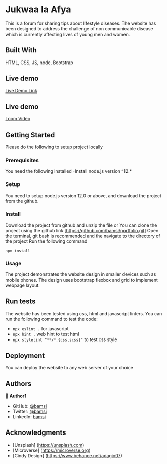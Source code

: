 # Jukwaa la Afya

This is a forum for sharing tips about lifestyle diseases. The website has been designed to address the challenge of non communicable disease which is currently affecting lives of young men and women.

## Built With

HTML, CSS, JS, node, Bootstrap

## Live demo

[Live Demo Link](https://bamsi.github.io/jukwaa/)

## Live demo

[Loom Video](https://www.loom.com/share/708ef706490c4a8480a36fcd6b183ddd)

## Getting Started

Please do the following to setup project locally

### Prerequisites

You need the following installed
-Install node.js version ^12.\*

### Setup

You need to setup node.js version 12.0 or above, and download the project from the github.

### Install

Download the project from github and unzip the file or You can clone the project using the github link [https://github.com/bamsi/portfolio.git]
Open the terminal, git bash is recommended and the navigate to the directory of the project
Run the following command

`npm install`

### Usage

The project demonstrates the website design in smaller devices such as mobile phones. The design uses bootstrap flexbox and grid to implement webpage layout.

## Run tests

The website has been tested using css, html and javascript linters. You can run the following command to test the code:

- `npx eslint .` for javascript
- `npx hint .` web hint to test html
- `npx stylelint "**/*.{css,scss}"` to test css style

## Deployment

You can deploy the website to any web server of your choice

## Authors

👤 **Author1**

- GitHub:
  [@bamsi](https://github.com/bamsi)
- Twitter: [@bamsi](https://twitter.com/haji-bamsi-17327728/)
- LinkedIn: [bamsi](https://linkedin.com/in/bamsi)

## Acknowledgments

- [Unsplash] (https://unsplash.com)
- [Microverse] (https://microverse.org)
- [Cindy Design] (https://www.behance.net/adagio07)
